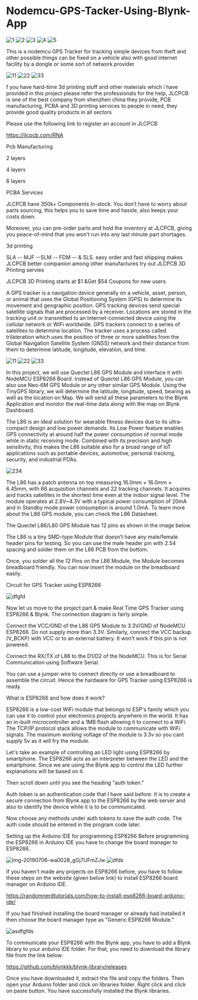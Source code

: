# Nodemcu-GPS-Tacker-Using-Blynk-App

![1](https://user-images.githubusercontent.com/118633170/202870561-ddec10e7-98a3-436a-b7e3-6070c559c415.png)
![2](https://user-images.githubusercontent.com/118633170/202870562-d31b8fb3-8a98-41bc-8f0a-dd491242556c.png)
![3](https://user-images.githubusercontent.com/118633170/202870566-867e7689-ba19-40b3-b3c5-9a218abf15ef.png)
![4](https://user-images.githubusercontent.com/118633170/202870567-8f79ed3c-8943-4a42-bfa7-38e37305b04c.png)
![5](https://user-images.githubusercontent.com/118633170/202870568-80553649-1a66-4fdf-80a7-c72a48e0d8b5.png)


This is a nodemcu GPS Tracker for tracking simple devices from theft and other possible things can be fixed on a vehicle also with good internet facility by a dongle or some sort of network provider

![11](https://user-images.githubusercontent.com/118633170/202870599-c9bf1f51-2906-4fda-a513-c21699b73156.png)
![22](https://user-images.githubusercontent.com/118633170/202870602-1f7356fd-1060-4849-8442-e11e513f6a98.png)
![33](https://user-images.githubusercontent.com/118633170/202870604-d3fbd955-82b6-4171-82f0-1daa2773b071.png)

f you have hard-time 3d printing stuff and other materials which i have provided in this project please refer the professionals for the help, JLCPCB is one of the best company from shenzhen china they provide, PCB manufacturing, PCBA and 3D printing services to people in need, they provide good quality products in all sectors



Please use the following link to register an account in JLCPCB

https://jlcpcb.com/RNA



Pcb Manufacturing

2 layers

4 layers

6 layers



PCBA Services

JLCPCB have 350k+ Components In-stock. You don’t have to worry about parts sourcing, this helps you to save time and hassle, also keeps your costs down.

Moreover, you can pre-order parts and hold the inventory at JLCPCB, giving you peace-of-mind that you won't run into any last minute part shortages.



3d printing


SLA -- MJF --SLM -- FDM -- & SLS. easy order and fast shipping makes JLCPCB better companion among other manufactures try out JLCPCB 3D Printing servies

JLCPCB 3D Printing starts at $1 &Get $54 Coupons for new users


A GPS tracker is a navigation device generally on a vehicle, asset, person, or animal that uses the Global Positioning System (GPS) to determine its movement and geographic position. GPS tracking devices send special satellite signals that are processed by a receiver. Locations are stored in the tracking unit or transmitted to an Internet-connected device using the cellular network or WiFi worldwide. GPS trackers connect to a series of satellites to determine location. The tracker uses a process called trilateration which uses the position of three or more satellites from the Global Navigation Satellite System (GNSS) network and their distance from them to determine latitude, longitude, elevation, and time.

![11](https://user-images.githubusercontent.com/118633170/202870617-a38b4270-a00e-44c4-b9bb-402bda3f32cc.png)
![22](https://user-images.githubusercontent.com/118633170/202870620-7aa505a2-d51b-4652-b845-98255f3ce494.png)
![33](https://user-images.githubusercontent.com/118633170/202870621-167b0a32-92ae-42e1-a066-237ea77bea02.png)


In this project, we will use Quectel L86 GPS Module and interface it with NodeMCU ESP8266 Board. Instead of Quectel L86 GPS Module, you can also use Neo-6M GPS Module or any other similar GPS Module. Using the TinyGPS library, we will determine the latitude, longitude, speed, bearing as well as the location on Map. We will send all these parameters to the Blynk Application and monitor the real-time data along with the map on Blynk Dashboard.

The L86 is an ideal solution for wearable fitness devices due to its ultra-compact design and low power demands. Its Low Power feature enables GPS connectivity at around half the power consumption of normal mode while in static receiving mode. Combined with its precision and high sensitivity, this makes the L86 suitable also for a broad range of IoT applications such as portable devices, automotive, personal tracking, security, and industrial PDAs.

![234](https://user-images.githubusercontent.com/118633170/202870655-165bf90f-d4d7-4228-999e-5947bf7d63f4.jpg)


The L86 has a patch antenna on top measuring 16.0mm × 16.0mm × 6.45mm, with 66 acquisition channels and 22 tracking channels. It acquires and tracks satellites in the shortest time even at the indoor signal level. The module operates at 2.8V~4.3V with a typical power consumption of 20mA and in Standby mode power consumption is around 1.0mA. To learn more about the L86 GPS module, you can check the L86 Datasheet.

The Quectel L86/L80 GPS Module has 12 pins as shown in the image below.

The L86 is a tiny SMD-type Module that doesn’t have any male/female header pins for testing. So you can use the male header pin with 2.54 spacing and solder them on the L86 PCB from the bottom.

Once, you solder all the 12 Pins on the L86 Module, the Module becomes breadboard friendly. You can now insert the module on the breadboard easily.

Circuit for GPS Tracker using ESP8266

![dfgfd](https://user-images.githubusercontent.com/118633170/202870657-8da907af-94c8-477c-b793-e1afdceba760.jpg)

Now let us move to the project part & make Real Time GPS Tracker using ESP8266 & Blynk. The connection diagram is fairly simple.

Connect the VCC/GND of the L86 GPS Module to 3.3V/GND of NodeMCU ESP8266. Do not supply more than 3.3V. Similarly, connect the VCC backup (V_BCKP) with VCC or to an external battery. It won’t work if this pin is not powered.

Connect the RX/TX of L86 to the D1/D2 of the NodeMCU. This is for Serial Communication using Software Serial.

You can use a jumper wire to connect directly or use a breadboard to assemble the circuit. Hence the hardware for GPS Tracker using ESP8266 is ready.


What is ESP8266 and how does it work?


ESP8266 is a low-cost WiFi module that belongs to ESP's family which you can use it to control your electronics projects anywhere in the world. It has an in-built microcontroller and a 1MB flash allowing it to connect to a WiFi. The TCP/IP protocol stack allows the module to communicate with WiFi signals. The maximum working voltage of the module is 3.3v so you cant supply 5v as it will fry the module.

Let's take an example of controlling an LED light using ESP8266 by smartphone. The ESP8266 acts as an interpreter between the LED and the smartphone. Since we are using the Blynk app to control the LED further explanations will be based on it.

Then scroll down until you see the heading "auth token."


Auth token is an authentication code that I have said before. It is to create a secure connection from Blynk app to the ESP8266 by the web server and also to identify the device while it is to be communicated.

Now choose any methods under auth tokens to save the auth code. The auth code should be entered in the program code later.


Setting up the Arduino IDE for programming ESP8266
Before programming the ESP8266 in Arduino IDE you have to change the board manager to ESP8266.

![img-20190706-wa0028_gGj7UFmZJw](https://user-images.githubusercontent.com/118633170/202870711-7cff4ca0-6b1e-4c1e-92c2-58ad9fefa742.jpg)
![dfds](https://user-images.githubusercontent.com/118633170/202870723-70aa61a1-35cd-496e-8ba0-70adb232b14c.jpg)


If you haven't made any projects on ESP8266 before, you have to follow these steps on the website (given below link) to install ESP8266 board manager on Arduino IDE.

https://randomnerdtutorials.com/how-to-install-esp8266-board-arduino-ide/

If you had finished installing the board manager or already had installed it then choose the board manager type as "Generic ESP8266 Module."

![asdfgfds](https://user-images.githubusercontent.com/118633170/202870728-d294b71c-d0a6-4363-97e3-c745c4756e43.jpg)


To communicate your ESP8266 with the Blynk app, you have to add a Blynk library to your arduino IDE folder. For that, you need to download the library file from the link below:

https://github.com/blynkkk/blynk-library/releases

Once you have downloaded it, extract the file and copy the folders. Then open your Arduino folder and click on libraries folder. Right click and click on paste button. You have successfully installed the Blynk libraries.
